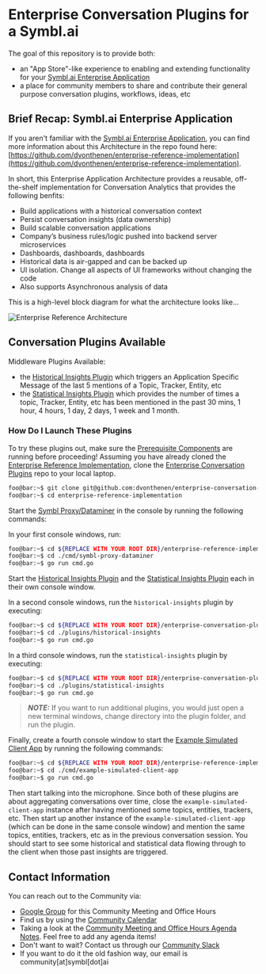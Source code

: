 # Enterprise Conversation Plugins for a Symbl.ai

The goal of this repository is to provide both:

- an "App Store"-like experience to enabling and extending functionality for your [Symbl.ai Enterprise Application](https://github.com/dvonthenen/enterprise-reference-implementation)
- a place for community members to share and contribute their general purpose conversation plugins, workflows, ideas, etc

## Brief Recap: Symbl.ai Enterprise Application

If you aren't familiar with the [Symbl.ai Enterprise Application](https://github.com/dvonthenen/enterprise-reference-implementation), you can find more information about this Architecture in the repo found here: [https://github.com/dvonthenen/enterprise-reference-implementation](https://github.com/dvonthenen/enterprise-reference-implementation).

In short, this Enterprise Application Architecture provides a reusable, off-the-shelf implementation for Conversation Analytics that provides the following benfits:

- Build applications with a historical conversation context
- Persist conversation insights (data ownership)
- Build scalable conversation applications
- Company’s business rules/logic pushed into backend server microservices
- Dashboards, dashboards, dashboards
- Historical data is air-gapped and can be backed up
- UI isolation. Change all aspects of UI frameworks without changing the code
- Also supports Asynchronous analysis of data

This is a high-level block diagram for what the architecture looks like...

![Enterprise Reference Architecture](https://github.com/dvonthenen/enterprise-reference-implementation/blob/main/docs/images/enterprise-architecture.png?raw=true)

## Conversation Plugins Available

Middleware Plugins Available:

- the [Historical Insights Plugin](https://github.com/dvonthenen/enterprise-conversation-plugins/tree/main/plugins/historical-insights) which triggers an Application Specific Message of the last 5 mentions of a Topic, Tracker, Entity, etc
- the [Statistical Insights Plugin](https://github.com/dvonthenen/enterprise-conversation-plugins/tree/main/plugins/statistical-insights) which provides the number of times a topic, Tracker, Entity, etc has been mentioned in the past 30 mins, 1 hour, 4 hours, 1 day, 2 days, 1 week and 1 month.

### How Do I Launch These Plugins

To try these plugins out, make sure the [Prerequisite Components](https://github.com/dvonthenen/enterprise-reference-implementation#prerequisite-components) are running before proceeding! Assuming you have already cloned the [Enterprise Reference Implementation](https://github.com/dvonthenen/enterprise-reference-implementation), clone the [Enterprise Conversation Plugins](hhttps://github.com/dvonthenen/enterprise-conversation-plugins) repo to your local laptop.

```bash
foo@bar:~$ git clone git@github.com:dvonthenen/enterprise-conversation-plugins.git
foo@bar:~$ cd enterprise-reference-implementation
```

Start the [Symbl Proxy/Dataminer](https://github.com/dvonthenen/enterprise-reference-implementation/tree/main/cmd/symbl-proxy-dataminer) in the console by running the following commands:

In your first console windows, run:
```bash
foo@bar:~$ cd ${REPLACE WITH YOUR ROOT DIR}/enterprise-reference-implementation
foo@bar:~$ cd ./cmd/symbl-proxy-dataminer
foo@bar:~$ go run cmd.go
```

Start the [Historical Insights Plugin](https://github.com/dvonthenen/enterprise-conversation-plugins/tree/main/plugins/historical-insights) and the [Statistical Insights Plugin](https://github.com/dvonthenen/enterprise-conversation-plugins/tree/main/plugins/statistical-insights)  each in their own console window.

In a second console windows, run the `historical-insights` plugin by executing:
```bash
foo@bar:~$ cd ${REPLACE WITH YOUR ROOT DIR}/enterprise-conversation-plugins
foo@bar:~$ cd ./plugins/historical-insights
foo@bar:~$ go run cmd.go
```

In a third console windows, run the `statistical-insights` plugin by executing:
```bash
foo@bar:~$ cd ${REPLACE WITH YOUR ROOT DIR}/enterprise-conversation-plugins
foo@bar:~$ cd ./plugins/statistical-insights
foo@bar:~$ go run cmd.go
```

> **_NOTE:_** If you want to run additional plugins, you would just open a new terminal windows, change directory into the plugin folder, and run the plugin.

Finally, create a fourth console window to start the [Example Simulated Client App](https://github.com/dvonthenen/enterprise-reference-implementation/tree/main/cmd/example-simulated-client-app) by running the following commands:

```bash
foo@bar:~$ cd ${REPLACE WITH YOUR ROOT DIR}/enterprise-reference-implementation
foo@bar:~$ cd ./cmd/example-simulated-client-app
foo@bar:~$ go run cmd.go
```

Then start talking into the microphone. Since both of these plugins are about aggregating conversations over time, close the `example-simulated-client-app` instance after having mentioned some topics, entities, trackers, etc. Then start up another instance of the `example-simulated-client-app` (which can be done in the same console window) and mention the same topics, entities, trackers, etc as in the previous conversation session. You should start to see some historical and statistical data flowing through to the client when those past insights are triggered.

## Contact Information

You can reach out to the Community via:

- [Google Group][google_group] for this Community Meeting and Office Hours
- Find us by using the [Community Calendar][google_calendar]
- Taking a look at the [Community Meeting and Office Hours Agenda Notes][agenda_doc]. Feel free to add any agenda items!
- Don't want to wait? Contact us through our [Community Slack][slack]
- If you want to do it the old fashion way, our email is community\[at\]symbl\[dot\]ai

[google_group]: https://bit.ly/3Cp5c9D
[google_calendar]: https://bit.ly/3jRGEj4
[agenda_doc]: https://bit.ly/3WH4hcO
[slack]: https://join.slack.com/t/symbldotai/shared_invite/zt-4sic2s11-D3x496pll8UHSJ89cm78CA
